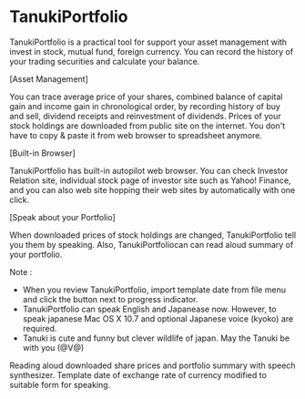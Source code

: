# TanukiPortfolio

TanukiPortfolio is a practical tool for support your asset management with invest in stock, mutual fund, foreign currency. You can record the history of your trading securities and calculate your balance. 

[Asset Management]

You can trace average price of your shares, combined balance of capital gain and income gain in chronological order, by recording history of buy and sell, dividend receipts and reinvestment of dividends. 
Prices of your stock holdings are downloaded from public site on the internet. You don't have to copy & paste it from web browser to spreadsheet anymore. 

[Built-in Browser] 

TanukiPortfolio has built-in autopilot web browser. You can check Investor Relation site, individual stock page of investor site such as Yahoo! Finance, and you can also web site hopping their web sites by automatically with one click. 

[Speak about your Portfolio] 

When downloaded prices of stock holdings are changed, TanukiPortfolio tell you them by speaking.  Also, TanukiPortfoliocan can read aloud summary of your portfolio. 

Note :
- When you review TanukiPortfolio, import template date from file menu and click the button next to progress indicator. 
- TanukiPortfolio can speak English and Japanease now. However, to speak japanese Mac OS X 10.7 and optional Japanese voice (kyoko) are required. 
- Tanuki is cute and funny but clever wildlife of japan. May the Tanuki be with you (@V@)

Reading aloud downloaded share prices and portfolio summary with speech synthesizer. 
Template date of exchange rate of currency modified to suitable form for speaking. 
